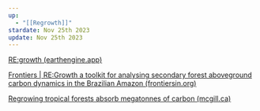 ```yaml
---
up:
  - "[[Regrowth]]"
stardate: Nov 25th 2023
update: Nov 25th 2023
---
```


[RE:growth (earthengine.app)](https://ee-regrowth.projects.earthengine.app/view/regrowth)

[Frontiers | RE:Growth a toolkit for analysing secondary forest aboveground carbon dynamics in the Brazilian Amazon (frontiersin.org)](https://www.frontiersin.org/articles/10.3389/ffgc.2023.1230734/full)

[Regrowing tropical forests absorb megatonnes of carbon (mcgill.ca)](https://www-nature-com.proxy3.library.mcgill.ca/articles/d41586-023-00706-w)

